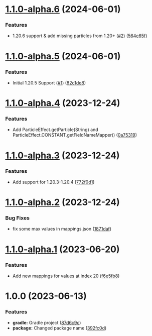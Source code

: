 # [1.1.0-alpha.6](https://github.com/GeorgeV220/ParticleLib/compare/v1.1.0-alpha.5...v1.1.0-alpha.6) (2024-06-01)


### Features

* 1.20.6 support & add missing particles from 1.20+ ([#2](https://github.com/GeorgeV220/ParticleLib/issues/2)) ([564c65f](https://github.com/GeorgeV220/ParticleLib/commit/564c65f3ce9e4cd71c66473868b1d8dc9bd06113))

# [1.1.0-alpha.5](https://github.com/GeorgeV220/ParticleLib/compare/v1.1.0-alpha.4...v1.1.0-alpha.5) (2024-06-01)


### Features

* Initial 1.20.5 Support ([#1](https://github.com/GeorgeV220/ParticleLib/issues/1)) ([82c1de8](https://github.com/GeorgeV220/ParticleLib/commit/82c1de8e794a48f5758be1563407aa69052ec9bd))

# [1.1.0-alpha.4](https://github.com/GeorgeV220/ParticleLib/compare/v1.1.0-alpha.3...v1.1.0-alpha.4) (2023-12-24)


### Features

* Add ParticleEffect.getParticle(String) and ParticleEffect.CONSTANT.getFieldNameMapper() ([0a75319](https://github.com/GeorgeV220/ParticleLib/commit/0a7531923fe84911fabf22b90e6689cfad198ea6))

# [1.1.0-alpha.3](https://github.com/GeorgeV220/ParticleLib/compare/v1.1.0-alpha.2...v1.1.0-alpha.3) (2023-12-24)


### Features

* Add support for 1.20.3-1.20.4 ([772f0d1](https://github.com/GeorgeV220/ParticleLib/commit/772f0d143415f4f0158585682a54d40ecbbab11c))

# [1.1.0-alpha.2](https://github.com/GeorgeV220/ParticleLib/compare/v1.1.0-alpha.1...v1.1.0-alpha.2) (2023-12-24)


### Bug Fixes

* fix some max values in mappings.json ([1871daf](https://github.com/GeorgeV220/ParticleLib/commit/1871daf18dd6fda49c081d18a7537350539701b8))

# [1.1.0-alpha.1](https://github.com/GeorgeV220/ParticleLib/compare/v1.0.0...v1.1.0-alpha.1) (2023-06-20)


### Features

* Add new mappings for values at index 20 ([f6e5fb8](https://github.com/GeorgeV220/ParticleLib/commit/f6e5fb8a1e860e87efe0351606c7942c792470d9))

# 1.0.0 (2023-06-13)


### Features

* **gradle:** Gradle project ([87d6c9c](https://github.com/GeorgeV220/ParticleLib/commit/87d6c9ce15eb2c5bb54562285b67a25bf7ddc535))
* **package:** Changed package name ([392fc0d](https://github.com/GeorgeV220/ParticleLib/commit/392fc0df7a3fc496e0aa4139705406029715c944))
